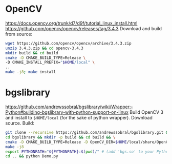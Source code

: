 # OpenCV
https://docs.opencv.org/trunk/d7/d9f/tutorial_linux_install.html
https://github.com/opencv/opencv/releases/tag/3.4.3
Download and build from source:
```bash
wget https://github.com/opencv/opencv/archive/3.4.3.zip
unzip 3.4.3.zip && cd opencv-3.4.3
mkdir build && cd build
cmake -D CMAKE_BUILD_TYPE=Release \
-D CMAKE_INSTALL_PREFIX="$HOME/local" \
..
make -j8; make install
```

# bgslibrary
https://github.com/andrewssobral/bgslibrary/wiki/Wrapper:-Python#building-bgslibrary-with-python-support-on-linux
Build OpenCV 3 and install to `$HOME/local` (for the sake of python wrapper). Download source. Build:
```bash
git clone --recursive https://github.com/andrewssobral/bgslibrary.git && \
cd bgslibrary && mkdir -p build && cd build && \
cmake -D CMAKE_BUILD_TYPE=Release -D OpenCV_DIR=$HOME/local/share/OpenCV -D BGS_PYTHON_SUPPORT=ON .. && \
make -j8
export PYTHONPATH="${PYTHONPATH}:$(pwd)/" # (add 'bgs.so' to your Python path)
cd .. && python Demo.py
```
<!--stackedit_data:
eyJoaXN0b3J5IjpbLTI2MDMxNzIwOCwxMzMyNjM0NzQ2LC00MT
QyMjIxNDEsMTEyMDk0NjcwLC00MTQyMjIxNDEsLTE3NDE3MDU2
OSwyMDA0MTIyMDEwLDExMDA2NzgyOTgsMTEwNTI1MjY4MywxNz
Q5MTA0OTU0LDE0NDQxMzUzMTUsLTE0MTY3NTQ4NjEsLTQ3MDQ5
ODYyMSwtMTcyNTE0Mjc5Ml19
-->
